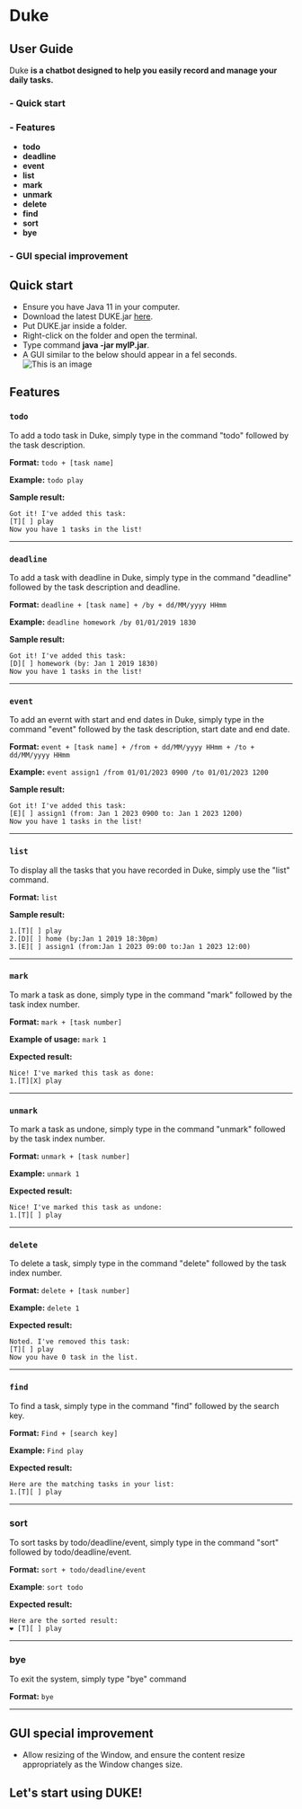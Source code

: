 # Duke
## User Guide
Duke **is a chatbot designed to help you easily record and manage your daily tasks.**

### - Quick start

### - Features
+ **todo**
+ **deadline**
+ **event**
+ **list**
+ **mark**
+ **unmark**
+ **delete**
+ **find**
+ **sort**
+ **bye**

### - GUI special improvement


## Quick start
+ Ensure you have Java 11 in your computer.
+ Download the latest DUKE.jar [here](https://github.com/OliviaJHL/ip/releases/tag/A-Release).
+ Put DUKE.jar inside a folder.
+ Right-click on the folder and open the terminal.
+ Type command **java -jar myIP.jar**.
+ A GUI similar to the below should appear in a fel seconds.
  ![This is an image](docs/Ui.png)



## Features

### `todo`
To add a todo task in Duke, simply type in the command "todo" followed by the task description.

**Format:** `todo + [task name]`

**Example:** `todo play`

**Sample result:**
```
Got it! I've added this task:
[T][ ] play
Now you have 1 tasks in the list!
```



---
### `deadline`
To add a task with deadline in Duke, simply type in the command "deadline" followed by the task description and deadline.

**Format:** `deadline + [task name] + /by + dd/MM/yyyy HHmm`

**Example:** `deadline homework /by 01/01/2019 1830`

**Sample result:**
```
Got it! I've added this task:
[D][ ] homework (by: Jan 1 2019 1830)
Now you have 1 tasks in the list!
```

---
### `event`
To add an evernt with start and end dates in Duke, simply type in the command "event" followed by the task description, start date and end date.

**Format:** `event + [task name] + /from + dd/MM/yyyy HHmm + /to + dd/MM/yyyy HHmm`

**Example:** `event assign1 /from 01/01/2023 0900 /to 01/01/2023 1200`

**Sample result:**
```
Got it! I've added this task:
[E][ ] assign1 (from: Jan 1 2023 0900 to: Jan 1 2023 1200)
Now you have 1 tasks in the list!
```
---
### `list`
To display all the tasks that you have recorded in Duke, simply use the "list" command.

**Format:** `list`

**Sample result:**
```
1.[T][ ] play
2.[D][ ] home (by:Jan 1 2019 18:30pm)
3.[E][ ] assign1 (from:Jan 1 2023 09:00 to:Jan 1 2023 12:00)
```

---
### `mark`
To mark a task as done, simply type in the command "mark" followed by the task index number.

**Format:** `mark + [task number]`

**Example of usage:** `mark 1`

**Expected result:**
```
Nice! I've marked this task as done:
1.[T][X] play
```

---
### `unmark`
To mark a task as undone, simply type in the command "unmark" followed by the task index number.

**Format:** `unmark + [task number]`

**Example:** `unmark 1`

**Expected result:**
```
Nice! I've marked this task as undone:
1.[T][ ] play
```

---
### `delete`
To delete a task, simply type in the command "delete" followed by the task index number.

**Format:** `delete + [task number]`

**Example:** `delete 1`

**Expected result:**
``` 
Noted. I've removed this task:
[T][ ] play
Now you have 0 task in the list.
```
---
### `find`
To find a task, simply type in the command "find" followed by the search key.

**Format:** `Find + [search key]`

**Example:** `Find play`

**Expected result:**
``` 
Here are the matching tasks in your list:
1.[T][ ] play
```

---
### sort
To sort tasks by todo/deadline/event, simply type in the command "sort" followed by todo/deadline/event.

**Format:** `sort + todo/deadline/event`

**Example**: `sort todo`

**Expected result:**
``` 
Here are the sorted result:
❤ [T][ ] play
```
---
### bye
To exit the system, simply type "bye" command

**Format:** `bye`

---
## GUI special improvement
+ Allow resizing of the Window, and ensure the content resize appropriately as the Window changes size.


## Let's start using DUKE!
